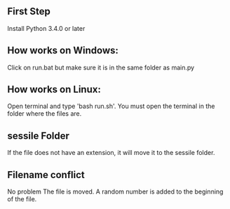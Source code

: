 ## First Step

Install Python 3.4.0 or later

## How works on Windows:

Click on run.bat but make sure it is in the same folder as main.py

## How works on Linux:

Open terminal and type 'bash run.sh'. You must open the terminal in the folder where the files are.

## sessile Folder

If the file does not have an extension, it will move it to the sessile folder.

## Filename conflict

No problem The file is moved. A random number is added to the beginning of the file.





